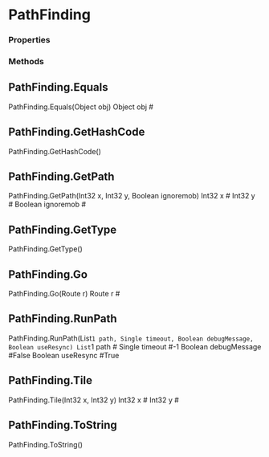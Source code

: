 # PathFinding    

### Properties  
 
### Methods  
## PathFinding.Equals
PathFinding.Equals(Object obj)
        Object obj #
## PathFinding.GetHashCode
PathFinding.GetHashCode()
## PathFinding.GetPath
PathFinding.GetPath(Int32 x, Int32 y, Boolean ignoremob)
        Int32 x #
        Int32 y #
        Boolean ignoremob #
## PathFinding.GetType
PathFinding.GetType()
## PathFinding.Go
PathFinding.Go(Route r)
        Route r #
## PathFinding.RunPath
PathFinding.RunPath(List`1 path, Single timeout, Boolean debugMessage, Boolean useResync)
        List`1 path #
        Single timeout #-1
        Boolean debugMessage #False
        Boolean useResync #True
## PathFinding.Tile
PathFinding.Tile(Int32 x, Int32 y)
        Int32 x #
        Int32 y #
## PathFinding.ToString
PathFinding.ToString()
